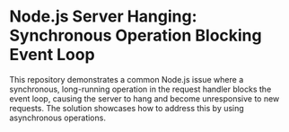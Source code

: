 # Node.js Server Hanging: Synchronous Operation Blocking Event Loop

This repository demonstrates a common Node.js issue where a synchronous, long-running operation in the request handler blocks the event loop, causing the server to hang and become unresponsive to new requests.  The solution showcases how to address this by using asynchronous operations.